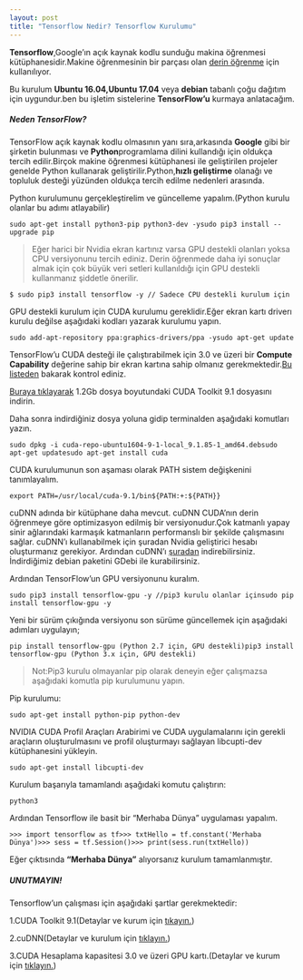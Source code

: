 ```yaml
---
layout: post
title: "Tensorflow Nedir? Tensorflow Kurulumu"
---
```


**Tensorflow**,Google’ın açık kaynak kodlu sunduğu makina öğrenmesi kütüphanesidir.Makine öğrenmesinin bir parçası olan [derin öğrenme](http://ensarkarabudak.com/yapay-zeka/derin-ogrenme-nedir-deep-learning-nedir/) için kullanılıyor.

Bu kurulum **Ubuntu 16.04,Ubuntu 17.04** veya **debian** tabanlı çoğu dağıtım için uygundur.ben bu işletim sistelerine **TensorFlow’u** kurmaya anlatacağım.

##### Neden TensorFlow?

TensorFlow açık kaynak kodlu olmasının yanı sıra,arkasında **Google** gibi bir şirketin bulunması ve **Python**programlama dilini kullandığı için oldukça tercih edilir.Birçok makine öğrenmesi kütüphanesi ile geliştirilen projeler genelde Python kullanarak geliştirilir.Python,**hızlı geliştirme** olanağı ve topluluk desteği yüzünden oldukça tercih edilme nedenleri arasında.

Python kurulumunu gerçekleştirelim ve güncelleme yapalım.(Python kurulu olanlar bu adımı atlayabilir)

```
sudo apt-get install python3-pip python3-dev -ysudo pip3 install --upgrade pip
```

> Eğer harici bir Nvidia ekran kartınız varsa GPU destekli olanları yoksa CPU versiyonunu tercih ediniz. Derin öğrenmede daha iyi sonuçlar almak için çok büyük veri setleri kullanıldığı için GPU destekli kullanmanız şiddetle önerilir.

```
$ sudo pip3 install tensorflow -y // Sadece CPU destekli kurulum için
```

GPU destekli kurulum için CUDA kurulumu gereklidir.Eğer ekran kartı driverı kurulu değilse aşağıdaki kodları yazarak kurulumu yapın.

```
sudo add-apt-repository ppa:graphics-drivers/ppa -ysudo apt-get update
```

TensorFlow’u CUDA desteği ile çalıştırabilmek için 3.0 ve üzeri bir **Compute Capability** değerine sahip bir ekran kartına sahip olmanız gerekmektedir.[Bu listeden](https://developer.nvidia.com/cuda-gpus) bakarak kontrol ediniz.

[Buraya tıklayarak](https://developer.nvidia.com/cuda-downloads?target_os=Linux&target_arch=x86_64&target_distro=Ubuntu&target_version=1604&target_type=deblocal) 1.2Gb dosya boyutundaki CUDA Toolkit 9.1 dosyasını indirin.

Daha sonra indirdiğiniz dosya yoluna gidip terminalden aşağıdaki komutları yazın.

```
sudo dpkg -i cuda-repo-ubuntu1604-9-1-local_9.1.85-1_amd64.debsudo apt-get updatesudo apt-get install cuda
```

CUDA kurulumunun son aşaması olarak PATH sistem değişkenini tanımlayalım.

```
export PATH=/usr/local/cuda-9.1/bin${PATH:+:${PATH}}
```

cuDNN adında bir kütüphane daha mevcut. cuDNN CUDA’nın derin öğrenmeye göre optimizasyon edilmiş bir versiyonudur.Çok katmanlı yapay sinir ağlarındaki karmaşık katmanların performanslı bir şekilde çalışmasını sağlar. cuDNN’ı kullanabilmek için şuradan Nvidia geliştirici hesabı oluşturmanız gerekiyor. Ardından cuDNN’ı [şuradan](https://developer.nvidia.com/compute/machine-learning/cudnn/secure/v5.1/prod_20161219/8.0/libcudnn5-dev_5.1.10-1%2Bcuda8.0_ppc64el-deb) indirebilirsiniz. İndirdiğimiz debian paketini GDebi ile kurabilirsiniz.

Ardından TensorFlow’un GPU versiyonunu kuralım.

```
sudo pip3 install tensorflow-gpu -y //pip3 kurulu olanlar içinsudo pip install tensorflow-gpu -y
```

Yeni bir sürüm çıkığında versiyonu son sürüme güncellemek için aşağıdaki adımları uygulayın;

```
pip install tensorflow-gpu (Python 2.7 için, GPU destekli)pip3 install tensorflow-gpu (Python 3.x için, GPU destekli)
```

> Not:Pip3 kurulu olmayanlar pip olarak deneyin eğer çalışmazsa aşağıdaki komutla pip kurulumunu yapın.

Pip kurulumu:

```
sudo apt-get install python-pip python-dev
```

NVIDIA CUDA Profil Araçları Arabirimi ve CUDA uygulamalarını için gerekli araçların oluşturulmasını ve profil oluşturmayı sağlayan libcupti-dev kütüphanesini yükleyin.

```
sudo apt-get install libcupti-dev
```

Kurulum başarıyla tamamlandı aşağıdaki komutu çalıştırın:

```
python3
```

Ardından Tensorflow ile basit bir “Merhaba Dünya” uygulaması yapalım.

```
>>> import tensorflow as tf>>> txtHello = tf.constant('Merhaba Dünya')>>> sess = tf.Session()>>> print(sess.run(txtHello))
```



Eğer çıktısında **“Merhaba Dünya”** alıyorsanız kurulum tamamlanmıştır.

##### UNUTMAYIN!

Tensorflow’un çalışması için aşağıdaki şartlar gerekmektedir:

1.CUDA Toolkit 9.1(Detaylar ve kurum için [tıkayın.](https://developer.nvidia.com/cuda-downloads))

2.cuDNN(Detaylar ve kurulum için [tıklayın.](https://developer.nvidia.com/cudnn))

3.CUDA Hesaplama kapasitesi 3.0 ve üzeri GPU kartı.(Detaylar ve kurum için [tıklayın.](https://developer.nvidia.com/cuda-gpus))